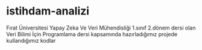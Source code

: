 # istihdam-analizi
Fırat Üniversitesi Yapay Zeka Ve Veri Mühendisliği 1.sınıf 2.dönem dersi olan Veri Bilimi İçin Programlama dersi kapsamında hazırladığımız projede kullandığımız kodlar
